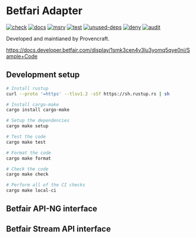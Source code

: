 # Betfari Adapter

[![check](https://github.com/provencraft/betfair-adapter-rs/actions/workflows/check.yaml/badge.svg)](https://github.com/provencraft/betfair-adapter-rs/actions/workflows/check.yaml)
[![docs](https://github.com/provencraft/betfair-adapter-rs/actions/workflows/doc.yaml/badge.svg)](https://github.com/provencraft/betfair-adapter-rs/actions/workflows/doc.yaml)
[![msrv](https://github.com/provencraft/betfair-adapter-rs/actions/workflows/msrv.yaml/badge.svg)](https://github.com/provencraft/betfair-adapter-rs/actions/workflows/msrv.yaml)
[![test](https://github.com/provencraft/betfair-adapter-rs/actions/workflows/test.yaml/badge.svg)](https://github.com/provencraft/betfair-adapter-rs/actions/workflows/test.yaml)
[![unused-deps](https://github.com/provencraft/betfair-adapter-rs/actions/workflows/unused-deps.yaml/badge.svg)](https://github.com/provencraft/betfair-adapter-rs/actions/workflows/unused-deps.yaml)
[![deny](https://github.com/provencraft/betfair-adapter-rs/actions/workflows/deny.yaml/badge.svg)](https://github.com/provencraft/betfair-adapter-rs/actions/workflows/deny.yaml)
[![audit](https://github.com/provencraft/betfair-adapter-rs/actions/workflows/audit.yaml/badge.svg)](https://github.com/provencraft/betfair-adapter-rs/actions/workflows/audit.yaml)

Developed and maintianed by Provencraft.

https://docs.developer.betfair.com/display/1smk3cen4v3lu3yomq5qye0ni/Sample+Code

## Development setup

```bash
# Install rustup
curl --proto '=https' --tlsv1.2 -sSf https://sh.rustup.rs | sh

# Install cargo-make
cargo install cargo-make

# Setup the dependencies
cargo make setup

# Test the code
cargo make test

# Format the code
cargo make format

# Check the code
cargo make check

# Perform all of the CI checks
cargo make local-ci
```

## Betfair API-NG interface

<!-- TODO docs go here -->

## Betfair Stream API interface

<!-- TODO docs go here -->

